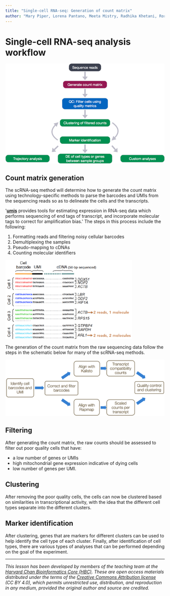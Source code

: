 ```yaml
---
title: "Single-cell RNA-seq: Generation of count matrix"
author: "Mary Piper, Lorena Pantano, Meeta Mistry, Radhika Khetani, Rory Kirchner"
---
```



# Single-cell RNA-seq analysis workflow

<img src="../img/sc_workflow.png" width="800">

## Count matrix generation

The scRNA-seq method will determine how to generate the count matrix using technology-specific methods to parse the barcodes and UMIs from the sequencing reads so as to delineate the cells and the transcripts. 

'[**umis**](https://github.com/vals/umis) provides tools for estimating expression in RNA-seq data which performs
sequencing of end tags of transcript, and incorporate molecular tags to
correct for amplification bias.' The steps in this process include the following:

 1. Formatting reads and filtering noisy cellular barcodes
 2. Demultiplexing the samples
 3. Pseudo-mapping to cDNAs
 4. Counting molecular identifiers 
 
<img src="../img/sc_collapsing_umis.png" width="400">

The generation of the count matrix from the raw sequencing data follow the steps in the schematic below for many of the scRNA-seq methods. 

<img src="../img/sc_pre-QC_workflow.png" width="800">

## Filtering

After generating the count matrix, the raw counts should be assessed to filter out poor quality cells that have: 
* a low number of genes or UMIs
* high mitochondrial gene expression indicative of dying cells
* low number of genes per UMI. 

## Clustering

After removing the poor quality cells, the cells can now be clustered based on similarities in transcriptional activity, with the idea that the different cell types separate into the different clusters. 

## Marker identification

After clustering, genes that are markers for different clusters can be used to help identify the cell type of each cluster. Finally, after identification of cell types, there are various types of analyses that can be performed depending on the goal of the experiment.

***

*This lesson has been developed by members of the teaching team at the [Harvard Chan Bioinformatics Core (HBC)](http://bioinformatics.sph.harvard.edu/). These are open access materials distributed under the terms of the [Creative Commons Attribution license](https://creativecommons.org/licenses/by/4.0/) (CC BY 4.0), which permits unrestricted use, distribution, and reproduction in any medium, provided the original author and source are credited.*
